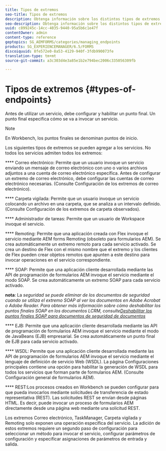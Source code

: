 ```yaml
---
title: Tipos de extremos
seo-title: Tipos de extremos
description: Obtenga información sobre los distintos tipos de extremos.
seo-description: Obtenga información sobre los distintos tipos de extremos.
uuid: c899245c-14cc-4035-9440-95a5b6c1e47f
contentOwner: admin
content-type: reference
geptopics: SG_AEMFORMS/categories/managing_endpoints
products: SG_EXPERIENCEMANAGER/6.5/FORMS
discoiquuid: 8fe572e0-8a53-4129-940f-3fdb990073fe
translation-type: tm+mt
source-git-commit: a3c303d4e3a85e1b2e794bec2006c335056309fb

---
```



# Tipos de extremos {#types-of-endpoints}

Antes de utilizar un servicio, debe configurar y habilitar un punto final. Un punto final especifica cómo se va a invocar un servicio.

>[!NOTE]
>
>En Workbench, los puntos finales se denominan puntos de inicio.

Los siguientes tipos de extremos se pueden agregar a los servicios. No todos los servicios admiten todos los extremos:

**** Correo electrónico: Permite que un usuario invoque un servicio enviando un mensaje de correo electrónico con uno o varios archivos adjuntos a una cuenta de correo electrónico específica. Antes de configurar un extremo de correo electrónico, debe configurar las cuentas de correo electrónico necesarias. (Consulte Configuración de los extremos de correo electrónico).

**** Carpeta vigilada: Permite que un usuario invoque un servicio colocando un archivo en una carpeta, que se analiza a un intervalo definido. (Consulte Configuración de los extremos de carpeta observados).

**** Administrador de tareas: Permite que un usuario de Workspace invoque el servicio.

**** Remoting: Permite que una aplicación creada con Flex invoque el servicio mediante AEM forms Remoting (obsoleto para formularios AEM). Se crea automáticamente un extremo remoto para cada servicio activado. Se crea un destino de Flex con el mismo nombre que el extremo y los clientes de Flex pueden crear objetos remotos que apunten a este destino para invocar operaciones en el servicio correspondiente.

**** SOAP: Permite que una aplicación cliente desarrollada mediante las API de programación de formularios AEM invoque el servicio mediante el modo SOAP. Se crea automáticamente un extremo SOAP para cada servicio activado.

**nota**: La *seguridad se puede eliminar de los documentos de seguridad cuando se utiliza el extremo SOAP al ver los documentos en Adobe Acrobat o Adobe Reader. Para obtener más información sobre cómo deshabilitar los puntos finales SOAP en los documentos LCRM, consulte[Deshabilitar los puntos finales SOAP para documentos de seguridad de documentos](/help/forms/using/admin-help/configuring-client-server-options.md#disable-soap-endpoints-for-document-security-documents)*

**** EJB: Permite que una aplicación cliente desarrollada mediante las API de programación de formularios AEM invoque el servicio mediante el modo de JavaBeans (EJB) empresarial. Se crea automáticamente un punto final de EJB para cada servicio activado.

**** WSDL: Permite que una aplicación cliente desarrollada mediante las API de programación de formularios AEM invoque el servicio mediante el lenguaje de definición de servicio Web (WSDL). La página Configuraciones principales contiene una opción para habilitar la generación de WSDL para todos los servicios que forman parte de formularios AEM. (Consulte Configuración general de formularios AEM).

**** REST:Los procesos creados en Workbench se pueden configurar para que pueda invocarlos mediante solicitudes de transferencia de estado representativa (REST). Las solicitudes REST se envían desde páginas HTML. Es decir, puede invocar un proceso de formularios AEM directamente desde una página web mediante una solicitud REST.

Los extremos Correo electrónico, TaskManager, Carpeta vigilada y Remoting solo exponen una operación específica del servicio. La adición de estos extremos requiere un segundo paso de configuración para seleccionar un método para invocar el servicio, configurar parámetros de configuración y especificar asignaciones de parámetros de entrada y salida.
